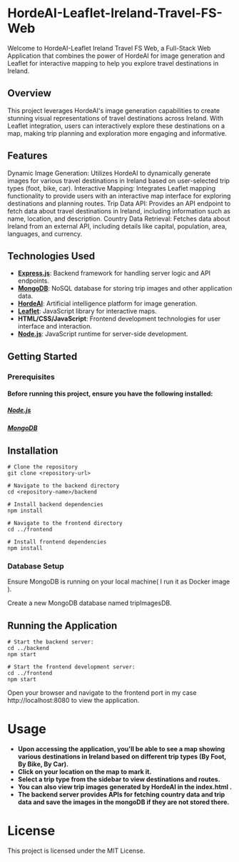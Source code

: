 # HordeAI-Leaflet-Ireland-Travel-FS-Web
Welcome to HordeAI-Leaflet Ireland Travel FS Web, a Full-Stack Web Application that combines the power of HordeAI for image generation and Leaflet for interactive mapping to help you explore travel destinations in Ireland.

## Overview
This project leverages HordeAI's image generation capabilities to create stunning visual representations of travel destinations across Ireland. With Leaflet integration, users can interactively explore these destinations on a map, making trip planning and exploration more engaging and informative.


## Features
Dynamic Image Generation: Utilizes HordeAI to dynamically generate images for various travel destinations in Ireland based on user-selected trip types (foot, bike, car).
Interactive Mapping: Integrates Leaflet mapping functionality to provide users with an interactive map interface for exploring destinations and planning routes.
Trip Data API: Provides an API endpoint to fetch data about travel destinations in Ireland, including information such as name, location, and description.
Country Data Retrieval: Fetches data about Ireland from an external API, including details like capital, population, area, languages, and currency.

## Technologies Used

- **[Express.js](https://expressjs.com/)**: Backend framework for handling server logic and API endpoints.
- **[MongoDB](https://www.mongodb.com/)**: NoSQL database for storing trip images and other application data.
- **[HordeAI](https://stablehorde.net/api/)**: Artificial intelligence platform for image generation.
- **[Leaflet](https://leafletjs.com)**: JavaScript library for interactive maps.
- **HTML/CSS/JavaScript**: Frontend development technologies for user interface and interaction.
- **[Node.js](https://nodejs.org/)**: JavaScript runtime for server-side development.


## Getting Started
### Prerequisites

#### Before running this project, ensure you have the following installed:

##### [Node.js](https://nodejs.org/)

##### [MongoDB](https://www.mongodb.com/)

## Installation
```
# Clone the repository
git clone <repository-url>

# Navigate to the backend directory
cd <repository-name>/backend

# Install backend dependencies
npm install

# Navigate to the frontend directory
cd ../frontend

# Install frontend dependencies
npm install
```

### Database Setup

Ensure MongoDB is running on your local machine( I run it as Docker image ).

Create a new MongoDB database named tripImagesDB.

## Running the Application
```
# Start the backend server:
cd ../backend
npm start
```
```
# Start the frontend development server:
cd ../frontend
npm start
```
Open your browser and navigate to the frontend port in my case http://localhost:8080 to view the application.

# Usage
- **Upon accessing the application, you'll be able to see a map showing various destinations in Ireland based on different trip types (By Foot, By Bike, By Car).**
- **Click on your location on the map to mark it.**
- **Select a trip type from the sidebar to view destinations and routes.**
- **You can also view trip images generated by HordeAI in the index.html .**
- **The backend server provides APIs for fetching country data and trip data and save the images in the mongoDB if they are not stored there.**

# License
This project is licensed under the MIT License.


